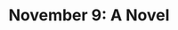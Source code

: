 ---
title: "November 9: A Novel"
isbn: "9781501110344"
image_path: "http://ecx.images-amazon.com/images/I/51o%2B6%2BVPUGL.jpg"
thumbnail_height: "500"
thumbnail_width: "321"
url: "http://www.amazon.com/November-9-Novel-Colleen-Hoover/dp/1501110349"
---